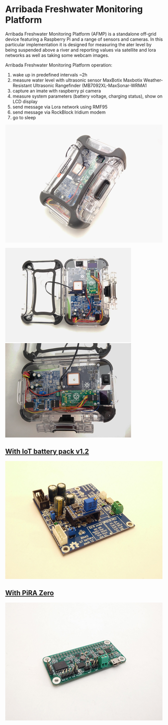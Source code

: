 # Arribada Freshwater Monitoring Platform
Arribada Freshwater Monitoring Platform (AFMP) is a standalone off-grid device featuring a Raspberry Pi and a range of sensors and cameras. In this particular implementation it is designed for measuring the ater level by being suspended above a river and reporting values via satellite and lora networks as well as taking some webcam images.

Arribada Freshwater Monitoring Platform operation:
1) wake up in predefined intervals ~2h
2) measure water level with ultrasonic sensor MaxBotix Maxbotix Weather-Resistant Ultrasonic Rangefinder (MB7092XL-MaxSonar-WRMA1
3) capture an imate with raspberry pi camera
4) measure system parameters (battery voltage, charging status), show on LCD display
5) send message via Lora network using RMF95
6) send message via RockBlock Iridium modem
7) go to sleep

<img src="/pics/IMG_20170929_141407.jpg"  width="500px" height="375px">

<span><img
src="/pics/IMG_20170929_141339.jpg"  width="400px" height="300px">
<img
src="/pics/IMG_20170929_140921.jpg"  width="400px" height="300px"></span>


## <a href="https://github.com/IRNAS/arribada-fmp/tree/master/IoT%20battery%20pack%20v1.2%20pinout">With IoT battery pack v1.2</a>

<img src="/IoT%20battery%20pack%20v1.2%20pinout/pics/IMG_20171025_102726.jpg"  width="500px" height="375px">

## <a href="https://github.com/IRNAS/arribada-fmp/tree/master/PiRA%20Zero%20pinout">With PiRA Zero</a>

<img src="/PiRA%20Zero%20pinout/pics/IMG_20171025_102748.jpg"  width="500px" height="375px">
